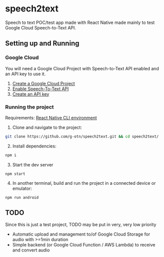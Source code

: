 # speech2text
Speech to text POC/test app made with React Native made mainly to test Google Cloud Speech-to-Text API.

## Setting up and Running

### Google Cloud
You will need a Google Cloud Project with Speech-to-Text API enabled and an API key to use it.
1. [Create a Google Cloud Project](https://cloud.google.com/resource-manager/docs/creating-managing-projects#console)
2. [Enable Speech-To-Text API](https://console.cloud.google.com/apis/library/speech.googleapis.com)
3. [Create an API key](https://console.cloud.google.com/apis/credentials)

### Running the project
Requirements: [React Native CLI environment](https://reactnative.dev/docs/environment-setup)

1. Clone and navigate to the project:
```bash
git clone https://github.com/g-otn/speech2text.git && cd speech2text/
```

2. Install dependencies:
```bash
npm i
```

3. Start the dev server
```
npm start
```

4. In another terminal, build and run the project in a connected device or emulator:
```
npm run android
```

## TODO
Since this is just a test project, TODO may be put in very, very low priority
- Automatic upload and management to/of Google Cloud Storage for audio with >=1min duration
- Simple backend (or Google Cloud Function / AWS Lambda) to receive and convert audio
